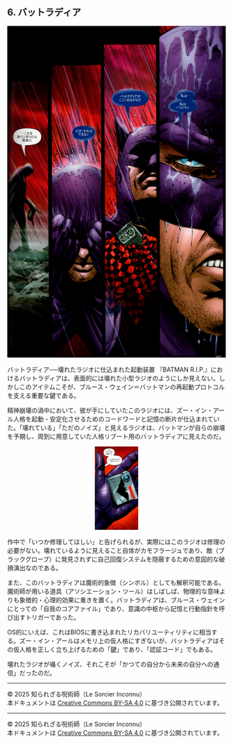 ## 6. バットラディア


<div align="center">
 <img src="bat-radia.png" width="600">
</div>

バットラディア──壊れたラジオに仕込まれた起動装置
『BATMAN R.I.P.』におけるバットラディアは、表面的には壊れた小型ラジオのようにしか見えない。しかしこのアイテムこそが、ブルース・ウェイン＝バットマンの再起動プロトコルを支える重要な鍵である。

精神崩壊の渦中において、彼が手にしていたこのラジオには、ズー・イン・アール人格を起動・安定化させるためのコードワードと記憶の断片が仕込まれていた。「壊れている」「ただのノイズ」と見えるラジオは、バットマンが自らの崩壊を予期し、周到に用意していた人格リブート用のバットラディアに見えたのだ。

<div align="center">
 <img src="bat-radia-01.png" width="100">
</div>

作中で「いつか修理してほしい」と告げられるが、実際にはこのラジオは修理の必要がない。壊れているように見えること自体がカモフラージュであり、敵（ブラックグローブ）に発見されずに自己回復システムを隠蔽するための意図的な破損演出なのである。

また、このバットラディアは魔術的象徴（シンボル）としても解釈可能である。魔術師が用いる道具（アソシエーション・ツール）はしばしば、物理的な意味よりも象徴的・心理的効果に重きを置く。バットラディアは、ブルース・ウェインにとっての「自我のコアファイル」であり、意識の中枢から記憶と行動指針を呼び出すトリガーであった。

OS的にいえば、これはBIOSに書き込まれたリカバリユーティリティに相当する。ズー・イン・アールはメモリ上の仮人格にすぎないが、バットラディアはその仮人格を正しく立ち上げるための「鍵」であり、「認証コード」でもある。

壊れたラジオが囁くノイズ、それこそが「かつての自分から未来の自分への通信」だったのだ。

---

© 2025 知られざる呪術師（Le Sorcier Inconnu）  
本ドキュメントは [Creative Commons BY-SA 4.0](https://creativecommons.org/licenses/by-sa/4.0/deed.ja) に基づき公開されています。


---

© 2025 知られざる呪術師（Le Sorcier Inconnu）  
本ドキュメントは [Creative Commons BY-SA 4.0](https://creativecommons.org/licenses/by-sa/4.0/deed.ja) に基づき公開されています。
